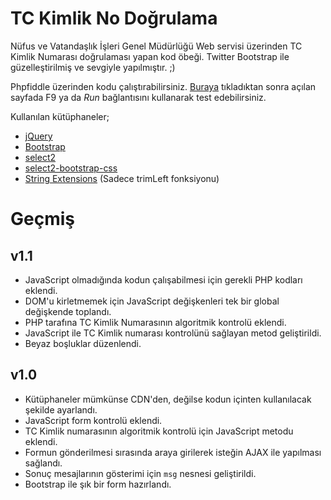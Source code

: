 TC Kimlik No Doğrulama
======================

Nüfus ve Vatandaşlık İşleri Genel Müdürlüğü Web servisi üzerinden TC Kimlik Numarası doğrulaması yapan kod öbeği. Twitter Bootstrap ile güzelleştirilmiş ve sevgiyle yapılmıştır. ;)

Phpfiddle üzerinden kodu çalıştırabilirsiniz. [Buraya](http://phpfiddle.org/main/code/m36-60x) tıkladıktan sonra açılan sayfada F9 ya da *Run* bağlantısını kullanarak test edebilirsiniz.

Kullanılan kütüphaneler;  

* [jQuery](http://jquery.com)
* [Bootstrap](http://twitter.github.io/bootstrap/)
* [select2](http://ivaynberg.github.io/select2/) 
* [select2-bootstrap-css](https://github.com/t0m/select2-bootstrap-css)
* [String Extensions](https://github.com/karalamalar/StringExtensions) (Sadece trimLeft fonksiyonu)

Geçmiş
======

v1.1
----

* JavaScript olmadığında kodun çalışabilmesi için gerekli PHP kodları eklendi.
* DOM'u kirletmemek için JavaScript değişkenleri tek bir global değişkende toplandı.
* PHP tarafına TC Kimlik Numarasının algoritmik kontrolü eklendi.
* JavaScript ile TC Kimlik numarası kontrolünü sağlayan metod geliştirildi.
* Beyaz boşluklar düzenlendi.

v1.0
----

* Kütüphaneler mümkünse CDN'den, değilse kodun içinten kullanılacak şekilde ayarlandı.
* JavaScript form kontrolü eklendi.
* TC Kimlik numarasının algoritmik kontrolü için JavaScript metodu eklendi.
* Formun gönderilmesi sırasında araya girilerek isteğin AJAX ile yapılması sağlandı.
* Sonuç mesajlarının gösterimi için `msg` nesnesi geliştirildi.
* Bootstrap ile şık bir form hazırlandı.